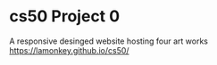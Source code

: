 # cs50 Project 0
A responsive desinged website hosting four art works
https://lamonkey.github.io/cs50/
